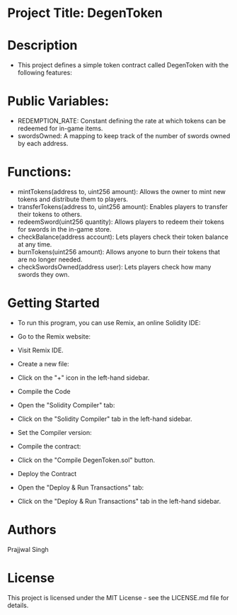 # Project Title: DegenToken
# Description
* This project defines a simple token contract called DegenToken with the following features:

# Public Variables:
* REDEMPTION_RATE: Constant defining the rate at which tokens can be redeemed for in-game items.
* swordsOwned: A mapping to keep track of the number of swords owned by each address.
# Functions:
* mintTokens(address to, uint256 amount): Allows the owner to mint new tokens and distribute them to players.
* transferTokens(address to, uint256 amount): Enables players to transfer their tokens to others.
* redeemSword(uint256 quantity): Allows players to redeem their tokens for swords in the in-game store.
* checkBalance(address account): Lets players check their token balance at any time.
* burnTokens(uint256 amount): Allows anyone to burn their tokens that are no longer needed.
* checkSwordsOwned(address user): Lets players check how many swords they own.
# Getting Started
* To run this program, you can use Remix, an online Solidity IDE:
 * Go to the Remix website:

* Visit Remix IDE.
* Create a new file:

* Click on the "+" icon in the left-hand sidebar.

* Compile the Code
* Open the "Solidity Compiler" tab:

* Click on the "Solidity Compiler" tab in the left-hand sidebar.
* Set the Compiler version:

* Compile the contract:

* Click on the "Compile DegenToken.sol" button.
* Deploy the Contract
* Open the "Deploy & Run Transactions" tab:

* Click on the "Deploy & Run Transactions" tab in the left-hand sidebar.

# Authors
Prajjwal Singh

# License
This project is licensed under the MIT License - see the LICENSE.md file for details.
